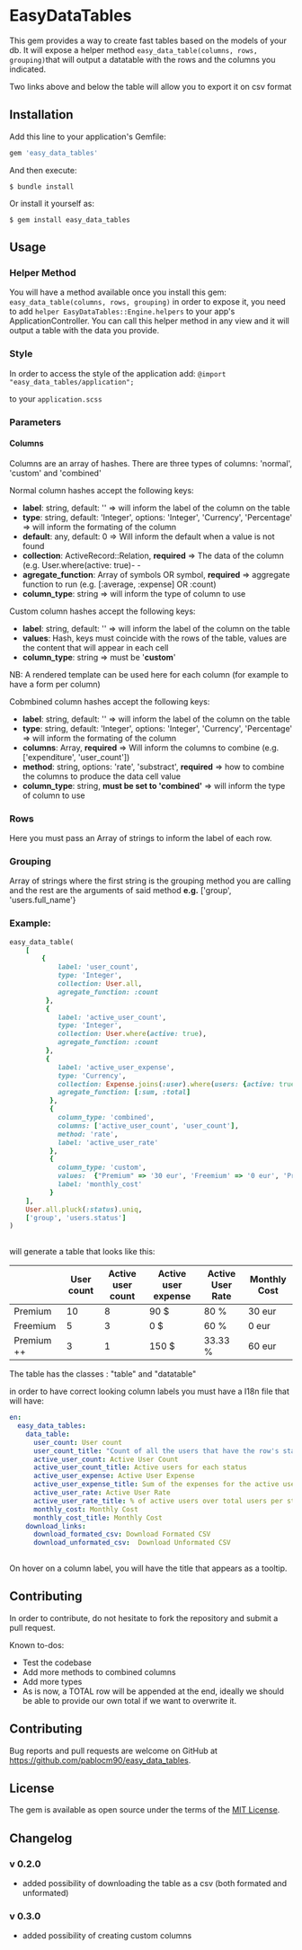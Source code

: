 # EasyDataTables

This gem provides a way to create fast tables based on the models of your db. It will expose a helper method `easy_data_table(columns, rows, grouping)`that will output a datatable with the rows and the columns you indicated.

Two links above and below the table will allow you to export it on csv format

## Installation

Add this line to your application's Gemfile:

```ruby
gem 'easy_data_tables'
```

And then execute:

    $ bundle install

Or install it yourself as:

    $ gem install easy_data_tables

## Usage

### Helper Method

You will have a method available once you install this gem: `easy_data_table(columns, rows, grouping)` in order to expose it, you need to add `helper EasyDataTables::Engine.helpers` to your app's ApplicationController. You can call this helper method in any view and it will output a table with the data you provide.

### Style
In order to access the style of the application add: 
`@import "easy_data_tables/application";`

to your `application.scss`

### Parameters

#### Columns

Columns are an array of hashes. There are three types of columns: 'normal', 'custom' and 'combined'

Normal column hashes accept the following keys: 

- **label**: string, default: '' => will inform the label of the column on the table
- **type**: string, default: 'Integer', options: 'Integer', 'Currency', 'Percentage' => will inform the formating of the column
- **default**: any, default: 0 => Will inform the default when a value is not found
- **collection**: ActiveRecord::Relation, **required** => The data of the column (e.g. User.where(active: true)- -
- **agregate_function**: Array of symbols OR symbol, **required** => aggregate function to run (e.g. [:average, :expense] OR :count)
- **column_type**: string => will inform the type of column to use

Custom column hashes accept the following keys:

- **label**: string, default: '' => will inform the label of the column on the table
- **values**: Hash, keys must coincide with the rows of the table, values are the content that will appear in each cell
- **column_type**: string => must be '**custom**'

NB: A rendered template can be used here for each column (for example to have a form per column)

Cobmbined column hashes accept the following keys: 

- **label**: string, default: '' => will inform the label of the column on the table
- **type**: string, default: 'Integer', options: 'Integer', 'Currency', 'Percentage' => will inform the formating of the column
- **columns**: Array, **required** => Will inform the columns to combine (e.g. ['expenditure', 'user_count'])
- **method**: string, options: 'rate', 'substract', **required** => how to combine the columns to produce the data cell value
- **column_type**: string, **must be set to 'combined'** => will inform the type of column to use

### Rows

Here you must pass an Array of strings to inform the label of each row.

### Grouping

Array of strings where the first string is the grouping method you are calling and the rest are the arguments of said method **e.g.** ['group', 'users.full_name'}



### Example: 

```ruby
easy_data_table(
    [
        {
            label: 'user_count',
            type: 'Integer',
            collection: User.all,
            agregate_function: :count
         },
         {
            label: 'active_user_count',
            type: 'Integer',
            collection: User.where(active: true),
            agregate_function: :count
         },
         {
            label: 'active_user_expense',
            type: 'Currency',
            collection: Expense.joins(:user).where(users: {active: true})
            agregate_function: [:sum, :total]
          },
          {
            column_type: 'combined',
            columns: ['active_user_count', 'user_count'],
            method: 'rate',
            label: 'active_user_rate'
          },
          {
            column_type: 'custom',
            values:  {"Premium" => '30 eur', 'Freemium' => '0 eur', 'Premium++' => '60 eur'}
            label: 'monthly_cost'
          }
    ],
    User.all.pluck(:status).uniq,
    ['group', 'users.status']
)
            
```
will generate a table that looks like this: 

|            | User count | Active user count | Active user expense | Active User Rate |  Monthly Cost  |
|------------|------------|-------------------|---------------------|------------------|---------------|
| Premium    | 10         | 8                 | 90 $                | 80 %             |  30 eur        |
| Freemium   | 5          | 3                 | 0 $                 | 60 %             |   0 eur        |
| Premium ++ | 3          | 1                 | 150 $               | 33.33 %          |  60 eur        |

The table has the classes : "table" and "datatable"

in order to have correct looking column labels you must have a I18n file that will have: 

```yaml
en:
  easy_data_tables: 
    data_table:
      user_count: User count
      user_count_title: "Count of all the users that have the row's status"
      active_user_count: Active User Count
      active_user_count_title: Active users for each status
      active_user_expense: Active User Expense
      active_user_expense_title: Sum of the expenses for the active users of each status
      active_user_rate: Active User Rate
      active_user_rate_title: % of active users over total users per status
      monthly_cost: Monthly Cost
      monthly_cost_title: Monthly Cost
    download_links:
      download_formated_csv: Download Formated CSV
      download_unformated_csv:  Download Unformated CSV
    
```

On hover on a column label, you will have the title that appears as a tooltip. 



## Contributing

In order to contribute, do not hesitate to fork the repository and submit a pull request. 

Known to-dos: 

- Test the codebase
- Add more methods to combined columns
- Add more types
- As is now, a TOTAL row will be appended at the end, ideally we should be able to provide our own total if we want to overwrite it.

## Contributing

Bug reports and pull requests are welcome on GitHub at https://github.com/pablocm90/easy_data_tables.


## License

The gem is available as open source under the terms of the [MIT License](https://opensource.org/licenses/MIT).

## Changelog

### v 0.2.0
- added possibility of downloading the table as a csv (both formated and unformated)

### v 0.3.0
- added possibility of creating custom columns
